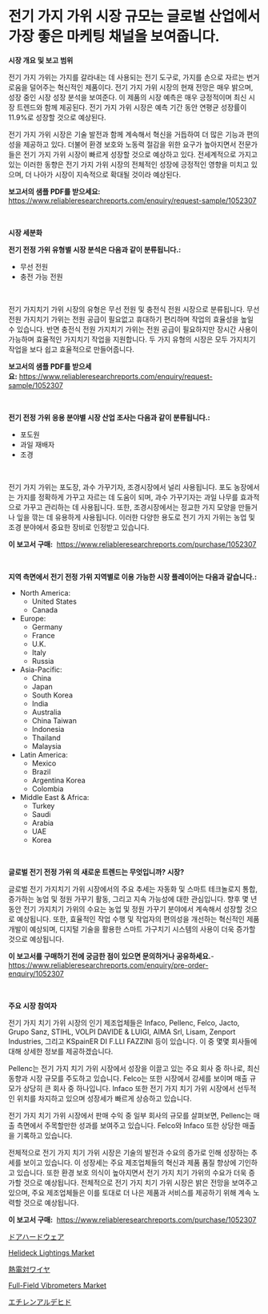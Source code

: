 <p><h1>전기 가지 가위 시장 규모는 글로벌 산업에서 가장 좋은 마케팅 채널을 보여줍니다.</h1></p><p><strong>시장 개요 및 보고 범위</strong></p>
<p><p>전기 가지 가위는 가지를 갈라내는 데 사용되는 전기 도구로, 가지를 손으로 자르는 번거로움을 덜어주는 혁신적인 제품이다. 전기 가지 가위 시장의 현재 전망은 매우 밝으며, 성장 중인 시장 성장 분석을 보여준다. 이 제품의 시장 예측은 매우 긍정적이며 최신 시장 트렌드와 함께 제공된다. 전기 가지 가위 시장은 예측 기간 동안 연평균 성장률이 11.9%로 성장할 것으로 예상된다.</p><p>전기 가지 가위 시장은 기술 발전과 함께 계속해서 혁신을 거듭하여 더 많은 기능과 편의성을 제공하고 있다. 더불어 환경 보호와 노동력 절감을 위한 요구가 높아지면서 전문가들은 전기 가지 가위 시장이 빠르게 성장할 것으로 예상하고 있다. 전세계적으로 가지고 있는 이러한 동향은 전기 가지 가위 시장의 전체적인 성장에 긍정적인 영향을 미치고 있으며, 더 나아가 시장이 지속적으로 확대될 것이라 예상된다.</p></p>
<p><strong>보고서의 샘플 PDF를 받으세요:</strong> <a href="https://www.reliableresearchreports.com/enquiry/request-sample/1052307">https://www.reliableresearchreports.com/enquiry/request-sample/1052307</a></p>
<p>&nbsp;</p>
<p><strong>시장 세분화</strong></p>
<p><strong>전기 전정 가위 유형별 시장 분석은 다음과 같이 분류됩니다.:</strong></p>
<p><ul><li>무선 전원</li><li>충전 가능 전원</li></ul></p>
<p>&nbsp;</p>
<p><p>전기 가지치기 가위 시장의 유형은 무선 전원 및 충전식 전원 시장으로 분류됩니다. 무선 전원 가지치기 가위는 전원 공급이 필요없고 휴대하기 편리하며 작업의 효율성을 높일 수 있습니다. 반면 충전식 전원 가지치기 가위는 전원 공급이 필요하지만 장시간 사용이 가능하며 효율적인 가지치기 작업을 지원합니다. 두 가지 유형의 시장은 모두 가지치기 작업을 보다 쉽고 효율적으로 만들어줍니다.</p></p>
<p><strong>보고서의 샘플 PDF를 받으세요:</strong>&nbsp;<a href="https://www.reliableresearchreports.com/enquiry/request-sample/1052307">https://www.reliableresearchreports.com/enquiry/request-sample/1052307</a></p>
<p>&nbsp;</p>
<p><strong> 전기 전정 가위 응용 분야별 시장 산업 조사는 다음과 같이 분류됩니다.:</strong></p>
<p><ul><li>포도원</li><li>과일 재배자</li><li>조경</li></ul></p>
<p>&nbsp;</p>
<p><p>전기 가지 가위는 포도장, 과수 가꾸기자, 조경시장에서 널리 사용됩니다. 포도 농장에서는 가지를 정확하게 가꾸고 자르는 데 도움이 되며, 과수 가꾸기자는 과일 나무를 효과적으로 가꾸고 관리하는 데 사용됩니다. 또한, 조경시장에서는 정교한 가지 모양을 만들거나 잎을 깎는 데 유용하게 사용됩니다. 이러한 다양한 용도로 전기 가지 가위는 농업 및 조경 분야에서 중요한 장비로 인정받고 있습니다.</p></p>
<p><strong>이 보고서 구매:</strong>&nbsp; <a href="https://www.reliableresearchreports.com/purchase/1052307">https://www.reliableresearchreports.com/purchase/1052307</a></p>
<p>&nbsp;</p>
<p><strong>지역 측면에서 전기 전정 가위 지역별로 이용 가능한 시장 플레이어는 다음과 같습니다.:</strong></p>
<p><ul>
    <li>
        North America:
        <ul>
            <li>United States</li>
            <li>Canada</li>
        </ul>
    </li>
    <li>
        Europe:
        <ul>
            <li>Germany</li>
            <li>France</li>
            <li>U.K.</li>
            <li>Italy</li>
            <li>Russia</li>
        </ul>
    </li>
    <li>
        Asia-Pacific:
        <ul>
            <li>China</li>
            <li>Japan</li>
            <li>South Korea</li>
            <li>India</li>
            <li>Australia</li>
            <li>China Taiwan</li>
            <li>Indonesia</li>
            <li>Thailand</li>
            <li>Malaysia</li>
        </ul>
    </li>
    <li>
        Latin America:
        <ul>
            <li>Mexico</li>
            <li>Brazil</li>
            <li>Argentina Korea</li>
            <li>Colombia</li>
        </ul>
    </li>
    <li>
        Middle East & Africa:
        <ul>
            <li>Turkey</li>
            <li>Saudi</li>
            <li>Arabia</li>
            <li>UAE</li>
            <li>Korea</li>
        </ul>
    </li>
    </ul></p>
<p>&nbsp;</p>
<p><strong>글로벌 전기 전정 가위 의 새로운 트렌드는 무엇입니까? 시장?</strong></p>
<p><p>글로벌 전기 가지치기 가위 시장에서의 주요 추세는 자동화 및 스마트 테크놀로지 통합, 증가하는 농업 및 정원 가꾸기 활동, 그리고 지속 가능성에 대한 관심입니다. 향후 몇 년 동안 전기 가지치기 가위의 수요는 농업 및 정원 가꾸기 분야에서 계속해서 성장할 것으로 예상됩니다. 또한, 효율적인 작업 수행 및 작업자의 편의성을 개선하는 혁신적인 제품 개발이 예상되며, 디지털 기술을 활용한 스마트 가구치기 시스템의 사용이 더욱 증가할 것으로 예상됩니다.</p></p>
<p><strong>이 보고서를 구매하기 전에 궁금한 점이 있으면 문의하거나 공유하세요.</strong>- <a href="https://www.reliableresearchreports.com/enquiry/pre-order-enquiry/1052307">https://www.reliableresearchreports.com/enquiry/pre-order-enquiry/1052307</a></p>
<p>&nbsp;</p>
<p><strong>주요 시장 참여자</strong></p>
<p><p>전기 가지 치기 가위 시장의 인기 제조업체들은 Infaco, Pellenc, Felco, Jacto, Grupo Sanz, STIHL, VOLPI DAVIDE & LUIGI, AIMA Srl, Lisam, Zenport Industries, 그리고 KSpainER DI F.LLI FAZZINI 등이 있습니다. 이 중 몇몇 회사들에 대해 상세한 정보를 제공하겠습니다.</p><p>Pellenc는 전기 가지 치기 가위 시장에서 성장을 이끌고 있는 주요 회사 중 하나로, 최신 동향과 시장 규모를 주도하고 있습니다. Felco는 또한 시장에서 강세를 보이며 매출 규모가 상당히 큰 회사 중 하나입니다. Infaco 또한 전기 가지 치기 가위 시장에서 선두적인 위치를 차지하고 있으며 성장세가 빠르게 상승하고 있습니다.</p><p>전기 가지 치기 가위 시장에서 판매 수익 중 일부 회사의 규모를 살펴보면, Pellenc는 매출 측면에서 주목할만한 성과를 보여주고 있습니다. Felco와 Infaco 또한 상당한 매출을 기록하고 있습니다.</p><p>전체적으로 전기 가지 치기 가위 시장은 기술의 발전과 수요의 증가로 인해 성장하는 추세를 보이고 있습니다. 이 성장세는 주요 제조업체들의 혁신과 제품 품질 향상에 기인하고 있습니다. 또한 환경 보호 의식이 높아지면서 전기 가지 치기 가위의 수요가 더욱 증가할 것으로 예상됩니다. 전체적으로 전기 가지 치기 가위 시장은 밝은 전망을 보여주고 있으며, 주요 제조업체들은 이를 토대로 더 나은 제품과 서비스를 제공하기 위해 계속 노력할 것으로 예상됩니다.</p></p>
<p><strong>이 보고서 구매:</strong>&nbsp;&nbsp;<a href="https://www.reliableresearchreports.com/purchase/1052307">https://www.reliableresearchreports.com/purchase/1052307</a></p>
<p><p><a href="https://github.com/laurenreichert/Market-Research-Report-List-1/blob/main/743359716952.md">ドアハードウェア</a></p><p><a href="https://www.linkedin.com/pulse/helideck-lightings-market-size-growing-forecasted-period-from-lmdjf?trackingId=A2ZCbl8wxHIUN9W2CtPnxQ%3D%3D">Helideck Lightings Market</a></p><p><a href="https://github.com/RodHoppe07/Market-Research-Report-List-1/blob/main/141292916953.md">熱電対ワイヤ</a></p><p><a href="https://www.linkedin.com/pulse/full-field-vibrometers-market-research-report-unlocks-analysis-jackf?trackingId=s8IC0Y%2BhOFYoB5nNMRvnog%3D%3D">Full-Field Vibrometers Market</a></p><p><a href="https://medium.com/@camerondowd204/%E3%82%A8%E3%83%81%E3%83%AC%E3%83%B3%E3%82%A2%E3%83%AB%E3%83%87%E3%83%92%E3%83%89%E5%B8%82%E5%A0%B4-%E7%AB%B6%E4%BA%89%E5%88%86%E6%9E%90-%E5%B8%82%E5%A0%B4%E3%81%AE%E3%83%88%E3%83%AC%E3%83%B3%E3%83%89-2021%E5%B9%B4%E3%81%BE%E3%81%A7%E3%81%AE%E4%BA%88%E6%B8%AC-ac199aee79d4">エチレンアルデヒド</a></p></p>
